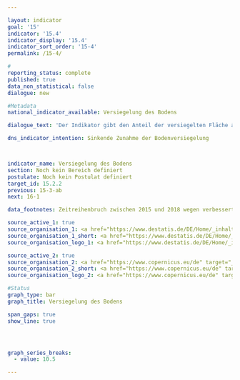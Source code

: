 ```yaml
---

layout: indicator        
goal: '15'        
indicator: '15.4'        
indicator_display: '15.4'        
indicator_sort_order: '15-4'        
permalink: /15-4/               

#
reporting_status: complete        
published: true        
data_non_statistical: false        
dialogue: new

#Metadata        
national_indicator_available: Versiegelung des Bodens        

dialogue_text: 'Der Indikator gibt den Anteil der versiegelten Fläche an der Gesamtfläche Deutschlands wieder. Eine Fläche gilt als versiegelt, wenn sie bebaut, betoniert, asphaltiert, gepflastert oder auf andere Art langfristig befestigt ist.'

dns_indicator_intention: Sinkende Zunahme der Bodenversiegelung



indicator_name: Versiegelung des Bodens
section: Noch kein Bereich definiert        
postulate: Noch kein Postulat definiert      
target_id: 15.2.2     
previous: 15-3-ab        
next: 16-1        

data_footnotes: Zeitreihenbruch zwischen 2015 und 2018 wegen verbesserter Kartierung.  

source_active_1: true
source_organisation_1: <a href="https://www.destatis.de/DE/Home/_inhalt.html" target="_blank">Statistisches Bundesamt</a>
source_organisation_1_short: <a href="https://www.destatis.de/DE/Home/_inhalt.html" target="_blank">Statistisches Bundesamt</a>
source_organisation_logo_1: <a href="https://www.destatis.de/DE/Home/_inhalt.html" target="_blank"><img src="https://dns-indikatoren.de/public/OrgImgDe/destatis.png" alt="Statistisches Bundesamt" title=" Klicken Sie hier um zur Homepage der Organisation Statistisches Bundesamt zu gelangen." style="height:60px; width:148px; border:transparent"/></a>

source_active_2: true
source_organisation_2: <a href="https://www.copernicus.eu/de" target="_blank">Copernicus</a>
source_organisation_2_short: <a href="https://www.copernicus.eu/de" target="_blank">Copernicus</a>
source_organisation_logo_2: <a href="https://www.copernicus.eu/de" target="_blank"><img src="https://dialogfassungdns.github.io/site/public/OrgImgDe/copernicus.png" alt="Copernicus" title=" Klicken Sie hier um zur Homepage der Organisation Copernicus zu gelangen." style="height:60px; width:148px; border:transparent"/></a>

#Status        
graph_type: bar
graph_title: Versiegelung des Bodens

span_gaps: true        
show_line: true        




graph_series_breaks:
  - value: 10.5

---
```

